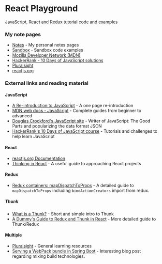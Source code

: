 # React Playground

JavaScript, React and Redux tutorial code and examples

### My note pages

- <a href="https://github.com/rysharprules/React-Playground/tree/master/notes/">Notes</a> - My personal notes pages
- <a href="https://github.com/rysharprules/React-Playground/tree/master/Sandbox/">Sandbox</a> - Sandbox code examples
- <a href="https://github.com/rysharprules/React-Playground/tree/master/MDN/">Mozilla Developer Network (MDN)</a>
- <a href="https://github.com/rysharprules/Coding-Problems-and-Solutions/tree/master/HackerRank/10%20Days%20of%20Javascript">HackerRank - 10 Days of JavaScript solutions</a>
- <a href="https://github.com/rysharprules/React-Playground/tree/master/Pluralsight/">Pluralsight</a>
- <a href="https://github.com/rysharprules/React-Playground/tree/master/reactjs.org/">reactjs.org</a>

### External links and reading material
#### JavaScript
- <a href="https://developer.mozilla.org/en-US/docs/Web/JavaScript/A_re-introduction_to_JavaScript" target="_blank">A Re-introduction to JavaScript</a> - A one page re-introduction
- <a href="https://developer.mozilla.org/en-US/docs/Web/JavaScript">MDN web docs - JavaScript</a> - Complete guides from beginner to advanced
- <a href="http://crockford.com/javascript/">Douglas Crockford's JavaScript site</a> - Writer of JavaScript: The Good Parts and popularizing the data format JSON
- <a href="https://www.hackerrank.com/domains/tutorials/10-days-of-javascript">HackerRank's 10 Days of JavaScript course</a> - Tutorials and challenges to help learn JavaScript
#### React
- <a href="https://reactjs.org/docs/getting-started.html">reactjs.org Documentation</a>
- <a href="https://reactjs.org/docs/thinking-in-react.html">Thinking in React</a> - A useful guide to approaching React projects
#### Redux
- <a href="https://gist.github.com/heygrady/c6c17fc7cbdd978f93a746056f618552">Redux containers: mapDispatchToProps</a> - A detailed guide to <code>mapDispatchToProps</code> including <code>bindActionCreators</code> import from redux.
##### Thunk
- <a href="https://daveceddia.com/what-is-a-thunk/">What is a Thunk?</a> - Short and simple intro to Thunk
- <a href="https://codepen.io/stowball/post/a-dummy-s-guide-to-redux-and-thunk-in-react">A Dummy's Guide to Redux and Thunk in React</a> - More detailed guide to Thunk/Redux
#### Multiple
- <a href="https://app.pluralsight.com/library/">Pluralsight</a> - General learning resources
- <a href="http://justincalleja.com/2016/04/17/serving-a-webpack-bundle-in-spring-boot/">Serving a WebPack bundle in Spring Boot</a> - Interesting blog post regarding mixing build technologies.
